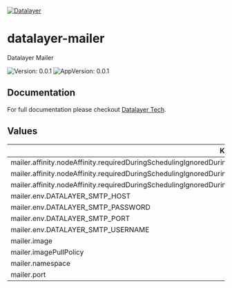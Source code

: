 [![Datalayer](https://assets.datalayer.tech/datalayer-25.svg)](https://datalayer.io)

# datalayer-mailer

Datalayer Mailer

![Version: 0.0.1](https://img.shields.io/badge/Version-0.0.1-informational?style=flat-square) ![AppVersion: 0.0.1](https://img.shields.io/badge/AppVersion-0.0.1-informational?style=flat-square)

## Documentation

For full documentation please checkout [Datalayer Tech](https://datalayer.tech).

## Values

| Key | Type | Default | Description |
|-----|------|---------|-------------|
| mailer.affinity.nodeAffinity.requiredDuringSchedulingIgnoredDuringExecution.nodeSelectorTerms[0].matchExpressions[0].key | string | `"role.datalayer.io/system"` |  |
| mailer.affinity.nodeAffinity.requiredDuringSchedulingIgnoredDuringExecution.nodeSelectorTerms[0].matchExpressions[0].operator | string | `"In"` |  |
| mailer.affinity.nodeAffinity.requiredDuringSchedulingIgnoredDuringExecution.nodeSelectorTerms[0].matchExpressions[0].values[0] | string | `"true"` |  |
| mailer.env.DATALAYER_SMTP_HOST | string | `""` |  |
| mailer.env.DATALAYER_SMTP_PASSWORD | string | `""` |  |
| mailer.env.DATALAYER_SMTP_PORT | string | `"0"` |  |
| mailer.env.DATALAYER_SMTP_USERNAME | string | `""` |  |
| mailer.image | string | `nil` |  |
| mailer.imagePullPolicy | string | `"Always"` |  |
| mailer.namespace | string | `"datalayer-system"` |  |
| mailer.port | int | `2331` |  |

